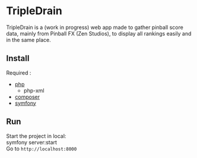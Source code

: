 # TripleDrain
TripleDrain is a (work in progress) web app made to gather pinball score data, mainly from Pinball FX (Zen Studios), to display all rankings easily and in the same place.

## Install
Required :
 + [php](https://www.php.net/manual/en/install.php)
    + php-xml
 + [composer](https://getcomposer.org/download/)
 + [symfony](https://symfony.com/download)


## Run
Start the project in local:<br>
symfony server:start <br>
Go to `http://localhost:8000`
